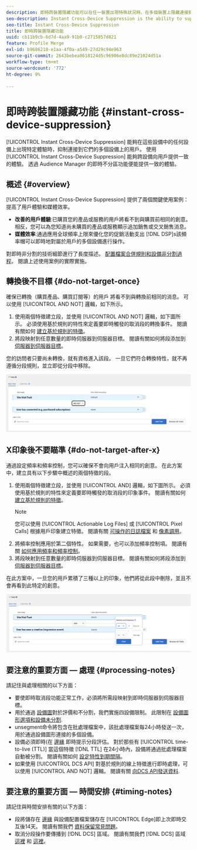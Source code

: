```yaml
---
description: 即時跨裝置隱藏功能可以在任一裝置出現特殊狀況時，在多個裝置上隱藏連接到這些裝置的使用者。使用即時跨裝置隱藏功能可以為使用者提供跨裝置的一致體驗。透過 Audience Manager 的即時不分區功能便能提供一致的體驗。
seo-description: Instant Cross-Device Suppression is the ability to suppress users across multiple devices connected to them when a particular experience occurs on any of these devices. Use the Instant Cross-Device Suppression capability to deliver a consistent experience across devices to your users. This experience is made possible by the real-time unsegment capabilities in Audience Manager.
seo-title: Instant Cross-Device Suppression
title: 即時跨裝置隱藏功能
uuid: cb11b9cb-6d7d-4aa9-91b0-c2715857d821
feature: Profile Merge
exl-id: b9686210-e1aa-4f0a-a549-27d29c94e963
source-git-commit: 2643bebea8618124d5c96906e8dc89e21024d51a
workflow-type: tm+mt
source-wordcount: '772'
ht-degree: 9%

---
```


# 即時跨裝置隱藏功能 {#instant-cross-device-suppression}

[!UICONTROL Instant Cross-Device Suppression] 能夠在這些設備中的任何設備上出現特定體驗時，抑制連接到它們的多個設備上的用戶。 使用 [!UICONTROL Instant Cross-Device Suppression] 能夠跨設備向用戶提供一致的體驗。 透過 Audience Manager 的即時不分區功能便能提供一致的體驗。

## 概述 {#overview}

[!UICONTROL Instant Cross-Device Suppression] 提供了兩個關鍵使用案例：提高了用戶體驗和媒體效率。

* **改善的用戶體驗**:已購買您的產品或服務的用戶將看不到與購買前相同的創意。 相反，您可以為您知道尚未購買的產品或服務顯示追加銷售或交叉銷售消息。
* **媒體效率**:通過應用全球頻率上限來優化您的促銷活動支出 [!DNL DSP]s該頻率帽可以即時地對屬於用戶的多個設備進行操作。

對即時非分割的技術細節進行了長度描述。 [配置檔案合併規則和設備非分割過程](merge-rule-unsegment.md)。 閱讀上述使用案例的實際實施。

## 轉換後不目標 {#do-not-target-once}

確保已轉換（購買產品、購買訂閱等）的用戶 將看不到與轉換前相同的消息。 可以使用 [!UICONTROL AND NOT] 邏輯，如下所示。

1. 使用兩個特徵建立段，並使用 [!UICONTROL AND NOT] 邏輯，如下圖所示。 必須使用基於規則的特性來定義要即時觸發的取消段的轉換事件。 閱讀有關如何 [建立基於規則的特徵](../traits/create-onboarded-rule-based-traits.md)。
2. 將段映射到任意數量的即時伺服器到伺服器目標。 閱讀有關如何將段添加到 [伺服器到伺服器目標](../destinations/add-edit-segments.md)。

您的訪問者只要尚未轉換，就有資格進入該段。 一旦它們符合轉換特性，就不再遵循分段規則，並立即從分段中移除。

![](assets/and_not_use_case.png)

## X印象後不要瞄準 {#do-not-target-after-x}

通過設定頻率和頻率控制，您可以確保不會向用戶注入相同的創意。 在此方案中，建立具有以下步驟中概述的兩個特徵的段。

1. 使用兩個特徵建立段，並使用 [!UICONTROL AND] 邏輯，如下圖所示。 必須使用基於規則的特性來定義要即時觸發的取消段的印象事件。 閱讀有關如何 [建立基於規則的特徵](../traits/create-onboarded-rule-based-traits.md)。
   >[!NOTE]
   >
   >您可以使用 [!UICONTROL Actionable Log Files] 或 [!UICONTROL Pixel Calls] 根據用戶印象建立特徵。 閱讀有關 [可操作的日誌檔案](../../integration/media-data-integration/actionable-log-files.md) 和 [像素調用](../../integration/media-data-integration/impression-data-pixels.md)。
2. 將頻率控制應用於第二個特性。 如果需要，也可以添加頻率控制項。 閱讀有關 [如何應用頻率和頻率控制](../segments/recency-and-frequency.md)。
3. 將段映射到任意數量的即時伺服器到伺服器目標。 閱讀有關如何將段添加到 [伺服器到伺服器目標](../destinations/add-edit-segments.md)。

在此方案中，一旦您的用戶累積了三種以上的印象，他們將從此段中刪除，並且不會再看到此特定的創意。

![](assets/impressions_use_case.png)

## 要注意的重要方面 — 處理 {#processing-notes}

請記住與處理相關的以下方面：

* 要使即時取消段功能正常工作，必須將所需段映射到即時伺服器到伺服器目標。
* 用於通過 [設備圖](profile-link-use-case.md#recommendations)對於評價和不分割，我們實施四設備限制。 此限制在 [設備圖形選項和設備未分割](merge-rule-unsegment.md#device-graph-options-unsegmentation). &#x200B;
* unsegment命令將包含在批處理檔案中，該批處理檔案每24小時發送一次，用於通過設備圖形連接的多個設備。
* 設備必須即時(在 [邊緣](../../reference/system-components/components-edge.md) 即時提示分段評估。 對於那些有 [!UICONTROL time-to-live (TTL)]  當這個特徵 [!DNL TTL] 在24小時內，設備將通過批處理檔案自動被分割&#x200B;。 閱讀有關如何 [設定特性到期間隔](../traits/create-onboarded-rule-based-traits.md#set-expiration-interval)。
* 如果使用 [!UICONTROL DCS API] 對基於規則的線上特徵進行即時處理，可以使用 [!UICONTROL AND NOT] 邏輯。 閱讀有關 [向DCS API發送資料](../../api/dcs-intro/dcs-event-calls/dcs-url-send.md). &#x200B;

## 要注意的重要方面 — 時間安排 {#timing-notes}

請記住與時間安排有關的以下方面：

* 段將儲存在 [邊緣](../../reference/system-components/components-edge.md) 與設備配置檔案儲存在 [!UICONTROL Edge]即上次即時交互後14天。 閱讀有關我們 [資料保留常見問題](../../faq/faq-privacy.md#data-retention-faq)。
* 取消分段操作要傳播到 [!DNL DCS] 區域。 閱讀有關我們 [!DNL DCS] 區域 [這裡](../../reference/system-components/components-data-collection.md) 和 [這裡](../../api/dcs-intro/dcs-api-reference/dcs-regions.md)。
